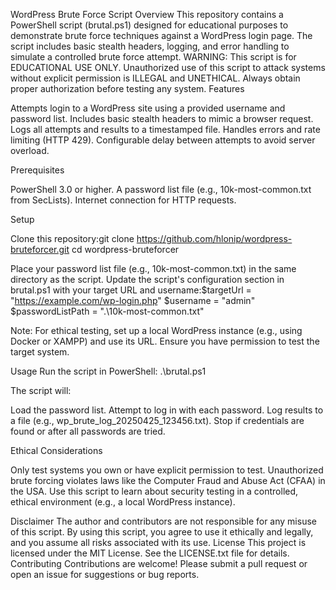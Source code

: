 WordPress Brute Force Script
Overview
This repository contains a PowerShell script (brutal.ps1) designed for educational purposes to demonstrate brute force techniques against a WordPress login page. The script includes basic stealth headers, logging, and error handling to simulate a controlled brute force attempt.
WARNING: This script is for EDUCATIONAL USE ONLY. Unauthorized use of this script to attack systems without explicit permission is ILLEGAL and UNETHICAL. Always obtain proper authorization before testing any system.
Features

Attempts login to a WordPress site using a provided username and password list.
Includes basic stealth headers to mimic a browser request.
Logs all attempts and results to a timestamped file.
Handles errors and rate limiting (HTTP 429).
Configurable delay between attempts to avoid server overload.

Prerequisites

PowerShell 3.0 or higher.
A password list file (e.g., 10k-most-common.txt from SecLists).
Internet connection for HTTP requests.

Setup

Clone this repository:git clone https://github.com/hlonip/wordpress-bruteforcer.git
cd wordpress-bruteforcer


Place your password list file (e.g., 10k-most-common.txt) in the same directory as the script.
Update the script's configuration section in brutal.ps1 with your target URL and username:$targetUrl = "https://example.com/wp-login.php"
$username = "admin"
$passwordListPath = ".\10k-most-common.txt"

Note: For ethical testing, set up a local WordPress instance (e.g., using Docker or XAMPP) and use its URL. Ensure you have permission to test the target system.

Usage
Run the script in PowerShell:
.\brutal.ps1

The script will:

Load the password list.
Attempt to log in with each password.
Log results to a file (e.g., wp_brute_log_20250425_123456.txt).
Stop if credentials are found or after all passwords are tried.

Ethical Considerations

Only test systems you own or have explicit permission to test.
Unauthorized brute forcing violates laws like the Computer Fraud and Abuse Act (CFAA) in the USA.
Use this script to learn about security testing in a controlled, ethical environment (e.g., a local WordPress instance).

Disclaimer
The author and contributors are not responsible for any misuse of this script. By using this script, you agree to use it ethically and legally, and you assume all risks associated with its use.
License
This project is licensed under the MIT License. See the LICENSE.txt file for details.
Contributing
Contributions are welcome! Please submit a pull request or open an issue for suggestions or bug reports.
